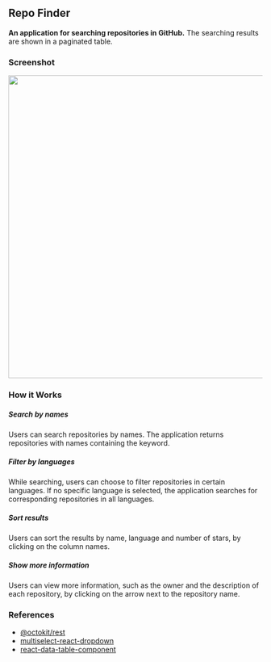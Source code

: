 ## Repo Finder
**An application for searching repositories in GitHub.** The searching results are shown in a paginated table.

### Screenshot
<p align="center">
  <img src="https://raw.githubusercontent.com/kanapki/repo-finder/master/screenshots/screenshot1.png" width="600">
</p>

### How it Works
##### Search by names
Users can search repositories by names. The application returns repositories with names containing the keyword.

##### Filter by languages
While searching, users can choose to filter repositories in certain languages. If no specific language is selected, the application searches for corresponding repositories in all languages.

##### Sort results
Users can sort the results by name, language and number of stars, by clicking on the column names.

##### Show more information
Users can view more information, such as the owner and the description of each repository, by clicking on the arrow next to the repository name.

### References
- [@octokit/rest](https://octokit.github.io/rest.js/v18)
- [multiselect-react-dropdown](https://github.com/srigar/multiselect-react-dropdown)
- [react-data-table-component](https://github.com/jbetancur/react-data-table-component)

